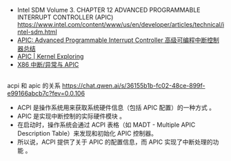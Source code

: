 - Intel SDM Volume 3. CHAPTER 12 ADVANCED PROGRAMMABLE INTERRUPT CONTROLLER (APIC)
  https://www.intel.com/content/www/us/en/developer/articles/technical/intel-sdm.html
- [APIC: Advanced Programmable Interrupt Controller 高级可编程中断控制器总结](https://www.cnblogs.com/wudibuzaijia/p/8548349.html)
- [APIC | Kernel Exploring](https://richardweiyang-2.gitbook.io/kernel-exploring/00-start_from_hardware/06-apic#ying-jian-gui-fan)
- [X86 中断/异常与 APIC](https://www.cnblogs.com/wsg1100/p/14055863.html)

##

acpi 和 apic 的关系
https://chat.qwen.ai/s/36155b1b-fc02-48ce-899f-e99166abcb7c?fev=0.0.106

- ACPI 是操作系统用来获取系统硬件信息（包括 APIC 配置）的一种方式 。
- APIC 是实现中断控制的实际硬件模块 。
- 在启动时，操作系统会通过 ACPI 表格（如 MADT - Multiple APIC Description Table）来发现和初始化 APIC 控制器。
- 所以说，ACPI 提供了关于 APIC 的配置信息，而 APIC 实现了中断处理的功能 。
